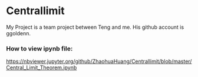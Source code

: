 # Centrallimit
My Project is a team project between Teng and me. His github account is ggoldenn.
### How to view ipynb file:
https://nbviewer.jupyter.org/github/ZhaohuaHuang/Centrallimit/blob/master/Central_Limit_Theorem.ipynb
